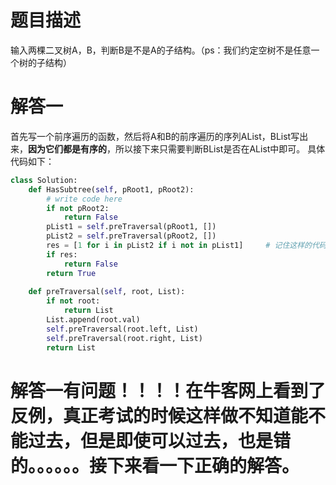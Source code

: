 # 题目描述

输入两棵二叉树A，B，判断B是不是A的子结构。（ps：我们约定空树不是任意一个树的子结构）

# 解答一

首先写一个前序遍历的函数，然后将A和B的前序遍历的序列AList，BList写出来，**因为它们都是有序的**，所以接下来只需要判断BList是否在AList中即可。
具体代码如下：

```python
class Solution:
    def HasSubtree(self, pRoot1, pRoot2):
        # write code here
        if not pRoot2:
            return False
        pList1 = self.preTraversal(pRoot1, [])
        pList2 = self.preTraversal(pRoot2, [])
        res = [1 for i in pList2 if i not in pList1]     # 记住这样的代码，非常的简介和优美！
        if res:
            return False
        return True
        
    def preTraversal(self, root, List):
        if not root:
            return List
        List.append(root.val)
        self.preTraversal(root.left, List)
        self.preTraversal(root.right, List)
        return List
```

# 解答一有问题！！！！在牛客网上看到了反例，真正考试的时候这样做不知道能不能过去，但是即使可以过去，也是错的。。。。。。接下来看一下正确的解答。

